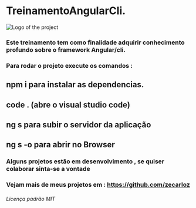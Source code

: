 # TreinamentoAngularCli.
![Logo of the project](https://external-content.duckduckgo.com/iu/?u=https%3A%2F%2Ftse1.mm.bing.net%2Fth%3Fid%3DOIP.3Wz7f4YEuk3Ri4R5egr61gAAAA%26pid%3DApi&f=1)

### Este treinamento tem como finalidade adquirir conhecimento profundo sobre o framework Angular/cli.
### Para rodar o projeto execute os comandos :
## npm i para instalar as dependencias.

## code . (abre o visual studio code)

## ng s para subir o servidor da aplicação

## ng s -o para abrir no Browser

### Alguns projetos estão em desenvolvimento , se quiser colaborar sinta-se a vontade

### Vejam mais de meus projetos em : https://github.com/zecarloz
###### Licença padrão MIT
